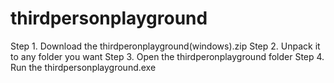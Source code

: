 # thirdpersonplayground

Step 1. Download the thirdperonplayground(windows).zip 
Step 2. Unpack it to any folder you want
Step 3. Open the thirdperonplayground folder
Step 4. Run the thirdpersonplayground.exe
